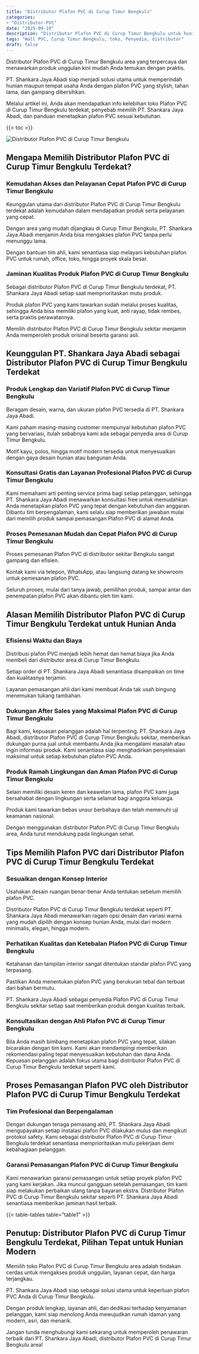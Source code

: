 ```yaml
---
title: "Distributor Plafon PVC di Curup Timur Bengkulu"
categories: 
- "Distributor-PVC"
date: "2025-09-19"
description: "Distributor Plafon PVC di Curup Timur Bengkulu untuk hunian, kantor, dan ritel. Produk berkualitas, pilihan motif, variasi warna elegan, dengan layanan instalasi dikerjakan oleh tim ahli dan kepastian resmi!|Layanan distribusi Plafon PVC di Curup Timur Bengkulu bagi kebutuhan hunian, perkantoran, maupun gerai, dengan material terbaik dan instalasi oleh tim ahli dan jaminan resmi.|Solusi Plafon PVC di Curup Timur Bengkulu yang terbukti bagi rumah, kantor, serta gerai, bersama panel berkualitas dan penempatan dikerjakan oleh tim ahli serta garansi resmi.|Penyediaan Plafon PVC di Curup Timur Bengkulu untuk tempat tinggal, kantor, dan toko, beserta material unggulan dan instalasi dikerjakan oleh tim profesional, dilengkapi beserta jaminan resmi.}"
tags: "Wall PVC, Curup Timur Bengkulu, toko, Penyedia, distributor"
draft: false
---
```


Distributor Plafon PVC di Curup Timur Bengkulu area yang terpercaya dan menawarkan produk unggulan kini mudah Anda temukan dengan praktis.

PT. Shankara Jaya Abadi siap menjadi solusi utama untuk memperindah hunian maupun tempat usaha Anda dengan plafon PVC yang stylish, tahan lama, dan gampang dibersihkan.

Melalui artikel ini, Anda akan mendapatkan info kelebihan toko Plafon PVC di Curup Timur Bengkulu terdekat, penyebab memilih PT. Shankara Jaya Abadi, dan panduan menetapkan plafon PVC sesuai kebutuhan.

{{< toc >}}

![Distributor Plafon PVC di Curup Timur Bengkulu](/images/Distributor-PVC/Distributor-Plafon-PVC-di-Curup-Timur-Bengkulu.png)


## Mengapa Memilih Distributor Plafon PVC di Curup Timur Bengkulu Terdekat?

### Kemudahan Akses dan Pelayanan Cepat Plafon PVC di Curup Timur Bengkulu

Keunggulan utama dari distributor Plafon PVC di Curup Timur Bengkulu terdekat adalah kemudahan dalam mendapatkan produk serta pelayanan yang cepat.

Dengan area yang mudah dijangkau di Curup Timur Bengkulu, PT. Shankara Jaya Abadi menjamin Anda bisa mengakses plafon PVC tanpa perlu menunggu lama.

Dengan bantuan tim ahli, kami senantiasa siap melayani kebutuhan plafon PVC untuk rumah, office, toko, hingga proyek skala besar.

### Jaminan Kualitas Produk Plafon PVC di Curup Timur Bengkulu

Sebagai distributor Plafon PVC di Curup Timur Bengkulu terdekat, PT. Shankara Jaya Abadi setiap saat memprioritaskan mutu produk.

Produk plafon PVC yang kami tawarkan sudah melalui proses kualitas, sehingga Anda bisa memiliki plafon yang kuat, anti rayap, tidak rembes, serta praktis perawatannya.

Memilih distributor Plafon PVC di Curup Timur Bengkulu sekitar menjamin Anda memperoleh produk orisinal beserta garansi asli.

## Keunggulan PT. Shankara Jaya Abadi sebagai Distributor Plafon PVC di Curup Timur Bengkulu Terdekat

### Produk Lengkap dan Variatif Plafon PVC di Curup Timur Bengkulu

Beragam desain, warna, dan ukuran plafon PVC tersedia di PT. Shankara Jaya Abadi.

Kami paham masing-masing customer mempunyai kebutuhan plafon PVC yang bervariasi, itulah sebabnya kami ada sebagai penyedia area di Curup Timur Bengkulu.

Motif kayu, polos, hingga motif modern tersedia untuk menyesuaikan dengan gaya desain hunian atau bangunan Anda.

### Konsultasi Gratis dan Layanan Profesional Plafon PVC di Curup Timur Bengkulu

Kami memahami arti penting service prima bagi setiap pelanggan, sehingga PT. Shankara Jaya Abadi menawarkan konsultasi free untuk memudahkan Anda menetapkan plafon PVC yang tepat dengan kebutuhan dan anggaran. Dibantu tim berpengalaman, kami selalu siap memberikan jawaban mulai dari memilih produk sampai pemasangan Plafon PVC di alamat Anda.

### Proses Pemesanan Mudah dan Cepat Plafon PVC di Curup Timur Bengkulu

Proses pemesanan Plafon PVC di distributor sekitar Bengkulu sangat gampang dan efisien.

Kontak kami via telepon, WhatsApp, atau langsung datang ke showroom untuk pemesanan plafon PVC.

Seluruh proses, mulai dari tanya jawab, pemilihan produk, sampai antar dan penempatan plafon PVC akan dibantu oleh tim kami.

## Alasan Memilih Distributor Plafon PVC di Curup Timur Bengkulu Terdekat untuk Hunian Anda

### Efisiensi Waktu dan Biaya

Distribusi plafon PVC menjadi lebih hemat dan hemat biaya jika Anda membeli dari distributor area di Curup Timur Bengkulu.

Setiap order di PT. Shankara Jaya Abadi senantiasa disampaikan on time dan kualitasnya terjamin.

Layanan pemasangan ahli dari kami membuat Anda tak usah bingung menemukan tukang tambahan.

### Dukungan After Sales yang Maksimal Plafon PVC di Curup Timur Bengkulu

Bagi kami, kepuasan pelanggan adalah hal terpenting. PT. Shankara Jaya Abadi, distributor Plafon PVC di Curup Timur Bengkulu sekitar, memberikan dukungan purna jual untuk membantu Anda jika mengalami masalah atau ingin informasi produk. Kami senantiasa siap menghadirkan penyelesaian maksimal untuk setiap kebutuhan plafon PVC Anda.

### Produk Ramah Lingkungan dan Aman Plafon PVC di Curup Timur Bengkulu

Selain memiliki desain keren dan keawetan lama, plafon PVC kami juga bersahabat dengan lingkungan serta selamat bagi anggota keluarga.

Produk kami tawarkan bebas unsur berbahaya dan telah memenuhi uji keamanan nasional.

Dengan menggunakan distributor Plafon PVC di Curup Timur Bengkulu area, Anda turut mendukung pada lingkungan sehat.

## Tips Memilih Plafon PVC dari Distributor Plafon PVC di Curup Timur Bengkulu Terdekat

### Sesuaikan dengan Konsep Interior

Usahakan desain ruangan benar-benar Anda tentukan sebelum memilih plafon PVC.

Distributor Plafon PVC di Curup Timur Bengkulu terdekat seperti PT. Shankara Jaya Abadi menawarkan ragam opsi desain dan variasi warna yang mudah dipilih dengan konsep hunian Anda, mulai dari modern minimalis, elegan, hingga modern.

### Perhatikan Kualitas dan Ketebalan Plafon PVC di Curup Timur Bengkulu

Ketahanan dan tampilan interior sangat ditentukan standar plafon PVC yang terpasang.

Pastikan Anda menentukan plafon PVC yang berukuran tebal dan terbuat dari bahan bermutu.

PT. Shankara Jaya Abadi sebagai penyedia Plafon PVC di Curup Timur Bengkulu sekitar setiap saat memberikan produk dengan kualitas terbaik.

### Konsultasikan dengan Ahli Plafon PVC di Curup Timur Bengkulu

Bila Anda masih bimbang menetapkan plafon PVC yang tepat, silakan bicarakan dengan tim kami. Kami akan mendampingi memberikan rekomendasi paling tepat menyesuaikan kebutuhan dan dana Anda. Kepuasan pelanggan adalah fokus utama bagi distributor Plafon PVC di Curup Timur Bengkulu terdekat seperti kami.

## Proses Pemasangan Plafon PVC oleh Distributor Plafon PVC di Curup Timur Bengkulu Terdekat

### Tim Profesional dan Berpengalaman

Dengan dukungan tenaga pemasang ahli, PT. Shankara Jaya Abadi mengupayakan setiap instalasi plafon PVC dilakukan mulus dan mengikuti protokol safety. Kami sebagai distributor Plafon PVC di Curup Timur Bengkulu terdekat senantiasa memprioritaskan mutu pekerjaan demi kebahagiaan pelanggan.

### Garansi Pemasangan Plafon PVC di Curup Timur Bengkulu

Kami menawarkan garansi pemasangan untuk setiap proyek plafon PVC yang kami kerjakan. Jika muncul gangguan setelah pemasangan, tim kami siap melakukan perbaikan ulang tanpa bayaran ekstra. Distributor Plafon PVC di Curup Timur Bengkulu sekitar seperti PT. Shankara Jaya Abadi senantiasa memberikan jaminan hasil terbaik.

{{< table-tables table="table1" >}}

## Penutup: Distributor Plafon PVC di Curup Timur Bengkulu Terdekat, Pilihan Tepat untuk Hunian Modern

Memilih toko Plafon PVC di Curup Timur Bengkulu area adalah tindakan cerdas untuk mengakses produk unggulan, layanan cepat, dan harga terjangkau.

PT. Shankara Jaya Abadi siap sebagai solusi utama untuk keperluan plafon PVC Anda di Curup Timur Bengkulu.

Dengan produk lengkap, layanan ahli, dan dedikasi terhadap kenyamanan pelanggan, kami siap menolong Anda mewujudkan rumah idaman yang modern, asri, dan menarik.

Jangan tunda menghubungi kami sekarang untuk memperoleh penawaran terbaik dari PT. Shankara Jaya Abadi, distributor Plafon PVC di Curup Timur Bengkulu area!
